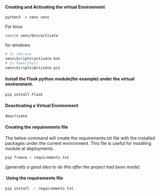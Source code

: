 #### Creating and Activating the virtual Environment 

  
```bash
python3 -m venv venv 
```

For linux 

```bash
source venv/bin/activate 
```
for windows 
```powershell
# In cmd.exe
venv\Scripts\activate.bat
# In PowerShell
venv\Scripts\Activate.ps1
```

#### Install the Flask python module(for example) under the virtual environment.

  
```bash
pip install Flask
```

  
  

#### Deactivating a Virtual Environment

  


```bash 
deactivate 
```
  
  

#### Creating the requirements file

The below command will create the requirements.txt file with the installed packages under the current environment. This file is useful for installing module at deployments.

  
```bash
pip freeze > requirements.txt  
```
*(generally a good idea to do this after the project had been made)*

  
  
  
  

####  Using the requirements file

  
```bash
pip install -r requirements.txt
```
